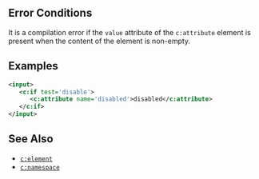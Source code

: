 ## Error Conditions

It is a compilation error if the `value` attribute of the `c:attribute` element is present when the content of the element is non-empty.

## Examples

```xml
<input>
   <c:if test='disable'>
      <c:attribute name='disabled'>disabled</c:attribute>
   </c:if>
</input>
```

## See Also

- [`c:element`](element.html)
- [`c:namespace`](namespace.html)
